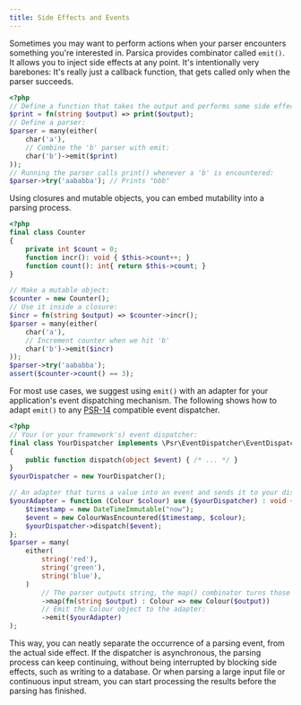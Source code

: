 ```yaml
---
title: Side Effects and Events
---
```


Sometimes you may want to perform actions when your parser encounters something you're interested in. Parsica provides combinator called `emit()`. It allows you to inject side effects at any point. It's intentionally very barebones: It's really just a callback function, that gets called only when the parser succeeds.


```php
<?php
// Define a function that takes the output and performs some side effect:
$print = fn(string $output) => print($output);
// Define a parser:
$parser = many(either(
    char('a'),
    // Combine the 'b' parser with emit:
    char('b')->emit($print)
));
// Running the parser calls print() whenever a 'b' is encountered:
$parser->try('aababba'); // Prints "bbb"
```

Using closures and mutable objects, you can embed mutability into a parsing process.

```php
<?php
final class Counter
{
    private int $count = 0;
    function incr(): void { $this->count++; }
    function count(): int{ return $this->count; }
}

// Make a mutable object:
$counter = new Counter();
// Use it inside a closure:
$incr = fn(string $output) => $counter->incr();
$parser = many(either(
    char('a'),
    // Increment counter when we hit 'b'
    char('b')->emit($incr)
));
$parser->try('aababba');
assert($counter->count() == 3);
```


For most use cases, we suggest using `emit()` with an adapter for your application's event dispatching mechanism.  The following shows how to adapt `emit()` to any [PSR-14](https://www.php-fig.org/psr/psr-14/) compatible event dispatcher. 


```php
<?php
// Your (or your framework's) event dispatcher:
final class YourDispatcher implements \Psr\EventDispatcher\EventDispatcherInterface
{
    public function dispatch(object $event) { /* ... */ }
}
$yourDispatcher = new YourDispatcher();

// An adapter that turns a value into an event and sends it to your dispatcher:
$yourAdapter = function (Colour $colour) use ($yourDispatcher) : void {
    $timestamp = new DateTimeImmutable("now");
    $event = new ColourWasEncountered($timestamp, $colour);
    $yourDispatcher->dispatch($event);
};
$parser = many(
    either(
        string('red'),
        string('green'),
        string('blue'),
    )
        // The parser outputs string, the map() combinator turns those into domain objects:
        ->map(fn(string $output) : Colour => new Colour($output))
        // Emit the Colour object to the adapter:
        ->emit($yourAdapter)
);
```

This way, you can neatly separate the occurrence of a parsing event, from the actual side effect. If the dispatcher is asynchronous, the parsing process can keep continuing, without being interrupted by blocking side effects, such as writing to a database. Or when parsing a large input file or continuous input stream, you can start processing the results before the parsing has finished.

